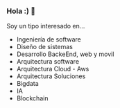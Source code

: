 ### Hola :) 👋

Soy un tipo interesado en...
- Ingeniería de software
- Diseño de sistemas
- Desarrollo BackeEnd, web y movil
- Arquitectura software
- Arquitectura Cloud - Aws
- Arquitectura Soluciones
- Bigdata
- IA
- Blockchain

